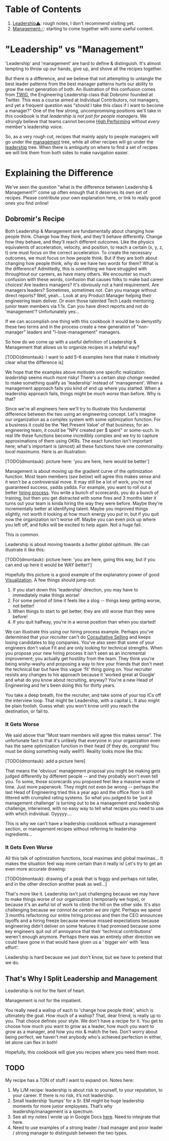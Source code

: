 # Table of Contents

1. [Leadership⚠️](leadership/): rough notes, I don't recommend visiting yet.
1. [Management✅](management/): starting to come together with some useful content.

# "Leadership" vs "Management"
'Leadership' and 'management' are hard to define & distinguish. It's almost tempting to throw up our hands, give up, and shove all the recipes together.

But there _is_ a difference, and we believe that not attempting to untangle the best leader patterns from the best manager patterns hurts our ability to grow the next generation of both. An illustration of this confusion comes from [TWIG](need_link_here), the Engineering Leadership class that Dobromir founded at Twitter. This was a course aimed at Individual Contributors, not managers, and yet a frequent question was "should I take this class if I want to become a manager?" One of the few strong, uncompromising positions we'll take in this cookbook is that _leadership is not just for people managers_. We strongly believe that teams cannot become [High Performing](need_link_here) without _every_ member's leadership voice. 

So, as a very rough cut, recipes that mainly apply to people managers will go under the [management](management/) tree, while all other recipes will go under the [leadership](leadership/) tree. When there is ambiguity on where to find a set of recipes we will link them from both sides to make navigation easier.


# Explaining the Difference

We've seen the question "what is the difference between Leadership & Management?" come up often enough that it deserves its own set of recipes. Please contribute your own explanation here, or link to really good ones you find online!

## Dobromir's Recipe

Both Leadership & Management are fundamentally about changing how people think. Change how they think, and they'll
behave differently. Change how they behave, and they'll reach different outcomes. Like the physics equivalents of
acceleration, velocity, and position, to reach a certain (x, y, z, t) one must focus on the correct acceleration. To
create the necessary outcomes, we must focus on how people think. But if they are both about changing how people think,
why do we have two words for them? What is the difference? Admittedly, this is something we have struggled with
throughtout our careers, as have many others. We encounter so much confusion with these words, confusion that causes
folks to make bad career choices! Are leaders managers? It's obviously not a hard requirement. Are managers leaders?
Sometimes, sometimes not. Can you manage without direct reports? Well, yeah... Look at any Product Manager helping their
engineering team deliver. Or even those talented Tech Leads mentoring junior team members via 1:1s. Can you have direct
reports and not do 'management'? Unfortunately yes...

If we can accomplish one thing with this cookbook it would be to demystify these two terms and in the process create a
new generation of "non-manager" leaders and "I-love-management" managers.

So how do we come up with a useful definition of Leadership & Management that allows us to organize recipes in a helpful
way?

[TODO(dmontauk): I want to add 5-6 examples here that make it intuitively clear what the difference is]

We hope that the examples above motivate one specific realization: _leadership_ seems much more risky! There's a
certain _step change_ needed to make something qualify as 'leadership' instead of 'management'. When a management
approach fails you kind of end up where you started. When a leadership approach fails, things might be _much worse_ than
before. Why is that?

Since we're all engineers here we'll try to illustrate this fundamental difference between the two using an engineering
concept. Let's imagine our organization as a complex system with some optimization function. For a business it could be
the 'Net Present Value' of that business; for an engineering team, it could be "NPV created per $ spent" or some-such.
In real life these functions become incredibly complex and we try to capture approximations of them using OKRs. The
exact function isn't important here; what's important is (almost) all these functions have one commonality: _local
maximums_. Here is an illustration:

[TODO(dmontauk): picture here: 'you are here, here would be better']

Management is about moving up the gradient curve of the optimization function. Most team members (_see below_) will
agree this makes sense and it won't be a controversial move. It may still be a lot of work, you're not guaranteed
success, yadda yadda. For example, you want to roll out a
better [hiring process](management/increasing_the_capacity_to_win/hiring). You write a bunch of scorecards, you do a
bunch of training, but then you get distracted with some fires and 3 months later it turns out your team is kinda hiring
the way they were before. Maybe they're incrementally better at identifying talent. Maybe you improved things slightly,
not worth it looking at how much energy you put in, but if you quit now the organization isn't worse off. Maybe you can
even pick up where you left off, and folks will be excited to help again. Not a huge fail.

This is common.

Leadership is about moving towards a _better global optimum_. We can illustrate it like this:

[TODO(dmontauk): picture here: 'you are here, going this way, but if you can end up here it would be WAY better!']

Hopefully this picture is a good example of the explanatory power of good [Visualization](/tools/visualization.md). A
few things should jump out:

1. If you start down this 'leadership' direction, you may have to immediately make things worse!
1. For some period of time it feels like a slog -- things keep getting worse, not better!
1. When things to start to get better, they are still worse than they were before!
1. If you quit halfway, you're in a worse position than when you started!

We can illustrate this using our hiring process example. Perhaps you've determined that your recruiter can't
do [Consultative Selling](/tools/consultative_selling.md) and keeps losing candidates to big companies. You've also seen
that some of your engineers don't value Fit and are only looking for technical strengths. When you propose your new
hiring process it isn't seen as an incremental improvement; you actually get hostility from the team. They think you're
being wishy-washy and proposing a way to hire your friends that don't meet the technical bar but have this vague 'fit'
thing going on. Your recruiter resists any changes to his approach because it 'worked great at Google' and what do you
know about recruiting, anyway? You're a new Head of Engineering and he's been doing this for thirty years.

You take a deep breath, fire the recruiter, and take some of your top ICs off the interview loop. That might be
Leadership, with a capital L. It also might be plain foolish. Guess what: you won't know until you reach the
destination, or fail to.

### It Gets Worse

We said above that "Most team members will agree this makes sense". The unfortunate fact is that it's unlikely that
everyone in your organization even has the same optimization function in their head (if they do, congrats! You must be
doing something really well!!). Reality looks more like this:

[TODO(dmontauk): add a picture here]

That means the 'obvious' management proposal you might be making gets judged differently by different people -- and they
probably won't even tell you. To some, those scorecards you proposed feel like a massive waste of time. Just more
paperwork. They might not even be wrong -- perhaps the last Head of Engineering tried this a year ago and the office
floor is still littered with crumpled rating systems. So what you judged to be 'just a management challenge' is turning
out to be a management _and_ leadership challenge, interwined, with no easy way to tell what recipes you need to use
with which individual. Oyyyyy....

This is why we can't have a leadership cookbook without a management section, or management recipes without referring to
leadership ingredients...

### It Gets Even Worse

All this talk of optimization functions, local maximas and global maximas... It makes the situation feel way more
certain than it really is! Let's try to get an even more accurate drawing:

[TODO(dmontauk): drawing of a peak that is foggy and perhaps not taller, and in the other direction another peak as well...]

That's more like it. Leadership isn't just challenging because we may have to make things worse of our organization (
temporarily we hope), or because it's an awful lot of work to climb the hill on the other side. It's also challenging
because _we cannot be certain we are right._ Perhaps we spend 3 months refactoring our entire hiring process and then
the CEO announces layoffs and a hiring freeze because revenue missed expectations because engineering didn't deliver on
some features it had promised because some key engineers quit out of annoyance that their 'technical contributions'
weren't enough anymore. Perhaps there was an entirely other direction we could have gone in that would have given us a '
bigger win' with 'less effort'.

Leadership is hard because we just don't know, but we have to pretend that we do.

## That's Why I Split Leadership and Management

Leadership is not for the faint of heart.

Management is not for the impatient.

You really need a wallop of each to 'change how people think', which is ultimately the goal. How much of a wallop? That,
dear friend, is really up to you. That choice defines your style. We don't have a recipe for it. You get to choose how
much you want to grow as a leader, how much you want to grow as a manager, and how you mix & match the two. Don't worry
about being perfect, we haven't met anybody who's achieved perfection in either, let alone can flex in both!

Hopefully, this cookbook will give you recipes where you need them most. 


## TODO
My recipe has a TON of stuff I want to expand on. Notes here:

1. My L/M recipe: leadership is about risk to yourself, to your reputation, to your career. If there is no risk, it’s not leadership. 
2. Small leadership ‘bumps’ for a Sr. EM might be huge leadership moments for more junior employees. That’s why leadership/management is a spectrum. 
3. See all my notes I wrote up in Google Docs [here](https://docs.google.com/document/d/1LwOIhMI0MsCYePKU7sz2eigs-PcSJ6tuVXIbZGtUJdk/edit#heading=h.gu4ti1e72vvr). Need to integrate that here.
1. Need to use examples of a strong leader / bad manager and poor leader / strong manager to distinguish between the two types.